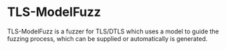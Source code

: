 # TLS-ModelFuzz

TLS-ModelFuzz is a fuzzer for TLS/DTLS which uses a model to guide the fuzzing process, which can be supplied or automatically is generated. 